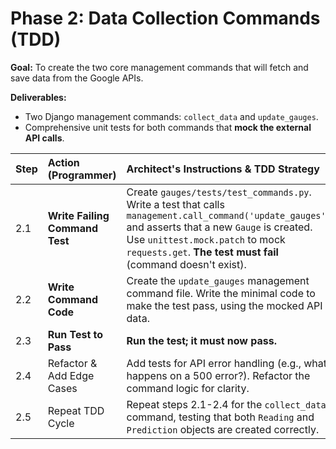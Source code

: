 # Phase 2: Data Collection Commands (TDD)

**Goal:** To create the two core management commands that will fetch and save data from the Google APIs.

**Deliverables:**
*   Two Django management commands: `collect_data` and `update_gauges`.
*   Comprehensive unit tests for both commands that **mock the external API calls**.

| Step | Action (Programmer) | Architect's Instructions & TDD Strategy | Status |
| :--- | :--- | :--- | :--- |
| 2.1 | **Write Failing Command Test** | Create `gauges/tests/test_commands.py`. Write a test that calls `management.call_command('update_gauges')` and asserts that a new `Gauge` is created. Use `unittest.mock.patch` to mock `requests.get`. **The test must fail** (command doesn't exist). | To Do |
| 2.2 | **Write Command Code** | Create the `update_gauges` management command file. Write the minimal code to make the test pass, using the mocked API data. | To Do |
| 2.3 | **Run Test to Pass** | **Run the test; it must now pass.** | To Do |
| 2.4 | Refactor & Add Edge Cases | Add tests for API error handling (e.g., what happens on a 500 error?). Refactor the command logic for clarity. | To Do |
| 2.5 | Repeat TDD Cycle | Repeat steps 2.1-2.4 for the `collect_data` command, testing that both `Reading` and `Prediction` objects are created correctly. | To Do |
